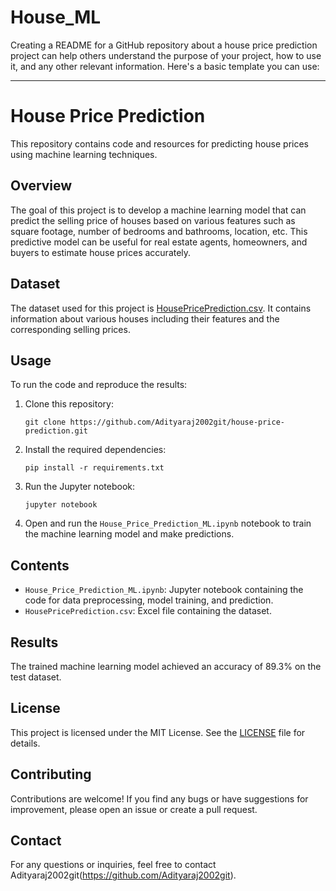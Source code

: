 # House_ML
Creating a README for a GitHub repository about a house price prediction project can help others understand the purpose of your project, how to use it, and any other relevant information. Here's a basic template you can use:

---

# House Price Prediction

This repository contains code and resources for predicting house prices using machine learning techniques.

## Overview

The goal of this project is to develop a machine learning model that can predict the selling price of houses based on various features such as square footage, number of bedrooms and bathrooms, location, etc. This predictive model can be useful for real estate agents, homeowners, and buyers to estimate house prices accurately.

## Dataset

The dataset used for this project is [HousePricePrediction.csv](./HousePricePrediction.csv). It contains information about various houses including their features and the corresponding selling prices.

## Usage

To run the code and reproduce the results:

1. Clone this repository:

    ```
    git clone https://github.com/Adityaraj2002git/house-price-prediction.git
    ```

2. Install the required dependencies:

    ```
    pip install -r requirements.txt
    ```

3. Run the Jupyter notebook:

    ```
    jupyter notebook
    ```

4. Open and run the `House_Price_Prediction_ML.ipynb` notebook to train the machine learning model and make predictions.

## Contents

- `House_Price_Prediction_ML.ipynb`: Jupyter notebook containing the code for data preprocessing, model training, and prediction.
- `HousePricePrediction.csv`: Excel file containing the dataset.


## Results

The trained machine learning model achieved an accuracy of 89.3% on the test dataset. 

## License

This project is licensed under the MIT License. See the [LICENSE](./LICENSE) file for details.

## Contributing

Contributions are welcome! If you find any bugs or have suggestions for improvement, please open an issue or create a pull request.

## Contact

For any questions or inquiries, feel free to contact Adityaraj2002git(https://github.com/Adityaraj2002git).
